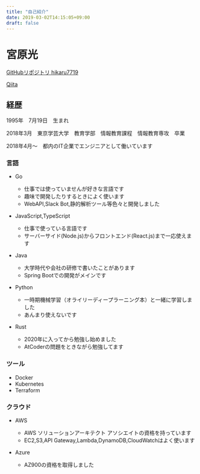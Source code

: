 ```yaml
---
title: "自己紹介"
date: 2019-03-02T14:15:05+09:00
draft: false
---
```

# 宮原光
[GitHubリポジトリ hikaru7719](github.com/hikaru7710)

[Qiita](https://qiita.com/hika7719)

## 経歴
1995年　7月19日　生まれ 

2018年3月　東京学芸大学　教育学部　情報教育課程　情報教育専攻　卒業

2018年4月〜　都内のIT企業でエンジニアとして働いています

### 言語
- Go
    - 仕事では使っていませんが好きな言語です
    - 趣味で開発したりするときによく使います
    - WebAPI,Slack Bot,静的解析ツール等色々と開発しました

- JavaScript,TypeScript
    - 仕事で使っている言語です
    - サーバーサイド(Node.js)からフロントエンド(React.js)まで一応使えます

- Java
    - 大学時代や会社の研修で書いたことがあります
    - Spring Bootでの開発がメインです

- Python
    - 一時期機械学習（オライリーディープラーニング本）と一緒に学習しました
    - あんまり使えないです

- Rust
    - 2020年に入ってから勉強し始めました
    - AtCoderの問題をときながら勉強してます

### ツール
- Docker
- Kubernetes
- Terraform

### クラウド
- AWS
    - AWS ソリューションアーキテクト アソシエイトの資格を持っています
    - EC2,S3,API Gateway,Lambda,DynamoDB,CloudWatchはよく使います

- Azure
    - AZ900の資格を取得しました